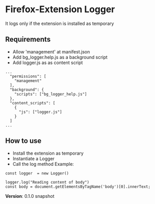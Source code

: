 # Firefox-Extension Logger

It logs only if the extension is installed as temporary

## Requirements
* Allow 'management' at manifest.json
* Add bg_logger.help.js as a background script
* Add logger.js as as content script  
```
...
  "permissions": [
    "management"
  ],
  "background": {
    "scripts": ["bg_logger_help.js"]
  },
  "content_scripts": [
    {
      "js": ["logger.js"]
    }
  ]  
...
```

## How to use
* Install the extension as temporary
* Instantiate a Logger
* Call the log method
Example:
```
const logger  = new Logger()

logger.log("Reading content of body")
const body = document.getElementsByTagName('body')[0].innerText;

```

__Version__: 0.1.0 snapshot
